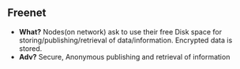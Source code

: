 ## Freenet
- **What?** Nodes(on network) ask to use their free Disk space for storing/publishing/retrieval of data/information. Encrypted data is stored.
- **Adv?** Secure, Anonymous publishing and retrieval of information
